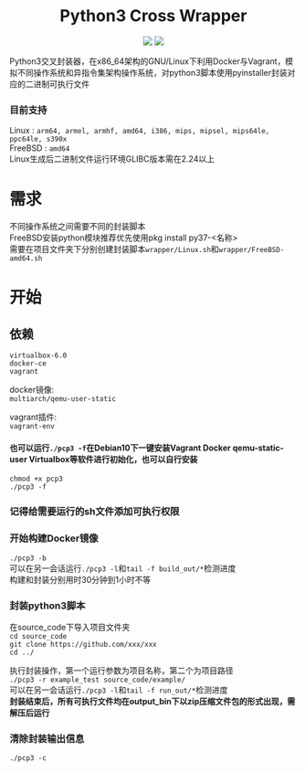 <h1 align="center">
  Python3 Cross Wrapper
</h1>

<p align="center">
  <img src="https://img.shields.io/badge/build-passing-brightgreen.svg?style=flat"/>
  <img src="https://img.shields.io/github/license/rog-net/Python3_Cross_Wrapper.svg?style=flat"/>
</p> 

Python3交叉封装器，在x86_64架构的GNU/Linux下利用Docker与Vagrant，模拟不同操作系统和异指令集架构操作系统，对python3脚本使用pyinstaller封装对应的二进制可执行文件  
### 目前支持  
Linux : `arm64, armel, armhf, amd64, i386, mips, mipsel, mips64le, ppc64le, s390x`  
FreeBSD : `amd64`  
Linux生成后二进制文件运行环境GLIBC版本需在2.24以上

# 需求
不同操作系统之间需要不同的封装脚本  
FreeBSD安装python模块推荐优先使用pkg install py37-<名称>  
需要在项目文件夹下分别创建封装脚本`wrapper/Linux.sh`和`wrapper/FreeBSD-amd64.sh`  

# 开始

## 依赖
`virtualbox-6.0`  
`docker-ce`  
`vagrant`  

docker镜像:  
`multiarch/qemu-user-static` 

vagrant插件:  
`vagrant-env`  

#### 也可以运行`./pcp3 -f`在Debian10下一键安装Vagrant Docker qemu-static-user Virtualbox等软件进行初始化，也可以自行安装  
`chmod +x pcp3`  
`./pcp3 -f`  

### 记得给需要运行的sh文件添加可执行权限

### 开始构建Docker镜像
`./pcp3 -b`  
可以在另一会话运行`./pcp3 -l`和`tail -f build_out/*`检测进度  
构建和封装分别用时30分钟到1小时不等

### 封装python3脚本
在source_code下导入项目文件夹  
`cd source_code`  
`git clone https://github.com/xxx/xxx`  
`cd ../`  

执行封装操作，第一个运行参数为项目名称，第二个为项目路径  
`./pcp3 -r example_test source_code/example/`  
可以在另一会话运行`./pcp3 -l`和`tail -f run_out/*`检测进度  
**封装结束后，所有可执行文件均在output_bin下以zip压缩文件包的形式出现，需解压后运行** 

### 清除封装输出信息
`./pcp3 -c`
